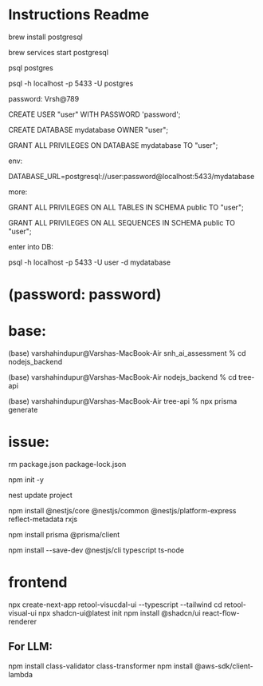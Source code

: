 # Instructions Readme

brew install postgresql

brew services start postgresql

psql postgres

psql -h localhost -p 5433 -U postgres

password: Vrsh@789

CREATE USER "user" WITH PASSWORD 'password';

CREATE DATABASE mydatabase OWNER "user";

GRANT ALL PRIVILEGES ON DATABASE mydatabase TO "user";

env:

DATABASE_URL=postgresql://user:password@localhost:5433/mydatabase

more:

GRANT ALL PRIVILEGES ON ALL TABLES IN SCHEMA public TO "user";

GRANT ALL PRIVILEGES ON ALL SEQUENCES IN SCHEMA public TO "user";


enter into DB:

psql -h localhost -p 5433 -U user -d mydatabase

# (password: password)


# base:
(base) varshahindupur@Varshas-MacBook-Air snh_ai_assessment % cd nodejs_backend 

(base) varshahindupur@Varshas-MacBook-Air nodejs_backend % cd tree-api 

(base) varshahindupur@Varshas-MacBook-Air tree-api % npx prisma generate

# issue:
rm package.json package-lock.json

npm init -y

nest update project

npm install @nestjs/core @nestjs/common @nestjs/platform-express reflect-metadata rxjs

npm install prisma @prisma/client

npm install --save-dev @nestjs/cli typescript ts-node


# frontend
npx create-next-app retool-visucdal-ui --typescript --tailwind
cd retool-visual-ui
npx shadcn-ui@latest init
npm install @shadcn/ui react-flow-renderer

## For LLM:
npm install class-validator class-transformer
npm install @aws-sdk/client-lambda